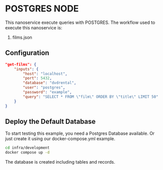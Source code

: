 # POSTGRES NODE

This nanoservice execute queries with POSTGRES. The workflow used to execute this nanoservice is:

1. films.json

## Configuration

```json
"get-films": {
    "inputs": {
        "host": "localhost",
        "port": 5432,
        "database": "dvdrental",
        "user": "postgres",
        "password": "example",
        "query": "SELECT * FROM \"film\" ORDER BY \"title\" LIMIT 50"
    }
}
```

## Deploy the Default Database

To start testing this example, you need a Postgres Database available. Or just create it using our docker-compose.yml example.

```sh
cd infra/development
docker compose up -d
```

The database is created including tables and records.